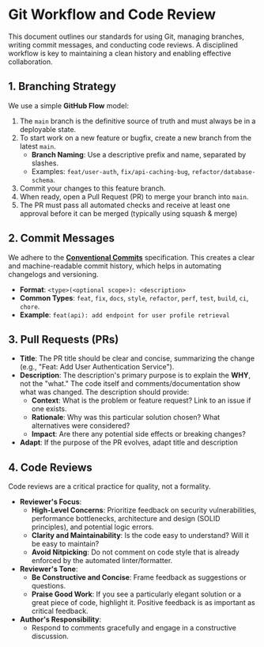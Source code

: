 # Git Workflow and Code Review

This document outlines our standards for using Git, managing branches, writing commit messages, and conducting code reviews. A disciplined workflow is key to maintaining a clean history and enabling effective collaboration.

## 1. Branching Strategy

We use a simple **GitHub Flow** model:
1.  The `main` branch is the definitive source of truth and must always be in a deployable state.
2.  To start work on a new feature or bugfix, create a new branch from the latest `main`.
    -   **Branch Naming**: Use a descriptive prefix and name, separated by slashes.
    -   Examples: `feat/user-auth`, `fix/api-caching-bug`, `refactor/database-schema`.
3.  Commit your changes to this feature branch.
4.  When ready, open a Pull Request (PR) to merge your branch into `main`.
5.  The PR must pass all automated checks and receive at least one approval before it can be merged (typically using squash & merge)

## 2. Commit Messages

We adhere to the [**Conventional Commits**](https://www.conventionalcommits.org/) specification. This creates a clear and machine-readable commit history, which helps in automating changelogs and versioning.

-   **Format**: `<type>(<optional scope>): <description>`
-   **Common Types**: `feat`, `fix`, `docs`, `style`, `refactor`, `perf`, `test`, `build`, `ci`, `chore`.
-   **Example**: `feat(api): add endpoint for user profile retrieval`

## 3. Pull Requests (PRs)

-   **Title**: The PR title should be clear and concise, summarizing the change (e.g., "Feat: Add User Authentication Service").
-   **Description**: The description's primary purpose is to explain the **WHY**, not the "what." The code itself and comments/documentation show what was changed. The description should provide:
    -   **Context**: What is the problem or feature request? Link to an issue if one exists.
    -   **Rationale**: Why was this particular solution chosen? What alternatives were considered?
    -   **Impact**: Are there any potential side effects or breaking changes?
-   **Adapt**: If the purpose of the PR evolves, adapt title and description

## 4. Code Reviews

Code reviews are a critical practice for quality, not a formality.

-   **Reviewer's Focus**:
    -   **High-Level Concerns**: Prioritize feedback on security vulnerabilities, performance bottlenecks, architecture and design (SOLID principles), and potential logic errors.
    -   **Clarity and Maintainability**: Is the code easy to understand? Will it be easy to maintain?
    -   **Avoid Nitpicking**: Do not comment on code style that is already enforced by the automated linter/formatter.
-   **Reviewer's Tone**:
    -   **Be Constructive and Concise**: Frame feedback as suggestions or questions.
    -   **Praise Good Work**: If you see a particularly elegant solution or a great piece of code, highlight it. Positive feedback is as important as critical feedback.
-   **Author's Responsibility**:
    -   Respond to comments gracefully and engage in a constructive discussion.

